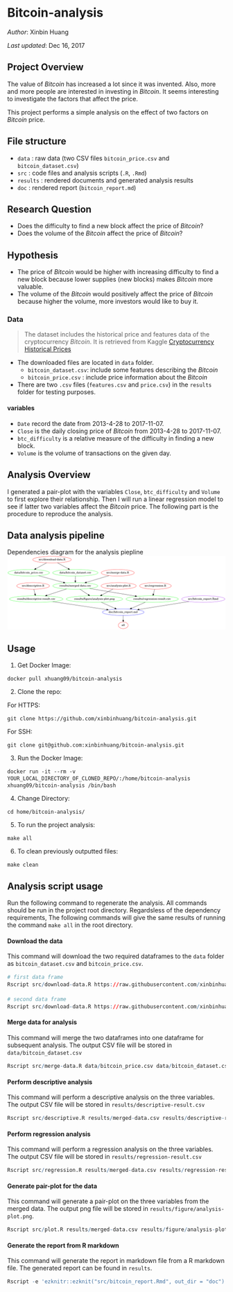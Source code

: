 # Bitcoin-analysis

_Author_: Xinbin Huang

_Last updated_: Dec 16, 2017

## Project Overview

The value of _Bitcoin_ has increased a lot since it was invented. Also, more and more people are interested in investing in _Bitcoin_. It seems interesting to investigate the factors that affect the price.

This project performs a simple analysis on the effect of two factors on _Bitcoin_ price.

## File structure

- `data` : raw data (two CSV files `bitcoin_price.csv` and `bitcoin_dataset.csv`)
- `src` : code files and analysis scripts (`.R`, `.Rmd`)
- `results` : rendered documents and generated analysis results
- `doc` : rendered report (`bitcoin_report.md`)

## Research Question

 - Does the difficulty to find a new block affect the price of _Bitcoin_?
 - Does the volume of the _Bitcoin_ affect the price of _Bitcoin_?

## Hypothesis

- The price of _Bitcoin_ would be higher with increasing difficulty to find a new block because lower supplies (new blocks) makes _Bitcoin_ more valuable.
- The volume of the _Bitcoin_ would positively affect the price of _Bitcoin_ because higher the volume, more investors would like to buy it.

### Data

> The dataset includes the historical price and features data of the cryptocurrency _Bitcoin_. It is retrieved from Kaggle [Cryptocurrency Historical Prices](https://www.kaggle.com/sudalairajkumar/cryptocurrencypricehistory)

- The downloaded files are located in `data` folder.
  - `bitcoin_dataset.csv`: include some features describing the _Bitcoin_
  - `bitcoin_price.csv` : include price information about the _Bitcoin_
- There are two `.csv` files (`features.csv` and `price.csv`) in the `results` folder for testing purposes.

#### variables
- `Date` record the date from 2013-4-28 to 2017-11-07.
- `Close` is the daily closing price of _Bitcoin_ from 2013-4-28 to 2017-11-07.
- `btc_difficulty` is a relative measure of the difficulty in finding a new block.
- `Volume` is the volume of transactions on the given day.

## Analysis Overview

I generated a pair-plot with the variables `Close`, `btc_difficulty` and `Volume` to first explore their relationship. Then I will run a linear regression model to see if latter two variables affect the _Bitcoin_ price. The following part is the procedure to reproduce the analysis.

## Data analysis pipeline

Dependencies diagram for the analysis piepline
![](Makefile.png)

## Usage

1. Get Docker Image:
```
docker pull xhuang09/bitcoin-analysis
```

2. Clone the repo:

For HTTPS:
```
git clone https://github.com/xinbinhuang/bitcoin-analysis.git
```

For SSH:
```
git clone git@github.com:xinbinhuang/bitcoin-analysis.git
```

3. Run the Docker Image:
```
docker run -it --rm -v YOUR_LOCAL_DIRECTORY_OF_CLONED_REPO/:/home/bitcoin-analysis xhuang09/bitcoin-analysis /bin/bash
```

4. Change Directory:
```
cd home/bitcoin-analysis/
```

5. To run the project analysis:    
```
make all

```

6. To clean previously outputted files:
```
make clean
```

## Analysis script usage

Run the following command to regenerate the analysis. All commands should be run in the project root directory. Regardsless of the dependency requirements, The following commands will give the same results of running the command `make all` in the root directory.


#### Download the data
This command will download the two required dataframes to the `data` folder as `bitcoin_dataset.csv` and `bitcoin_price.csv`.
```r
# first data frame
Rscript src/download-data.R https://raw.githubusercontent.com/xinbinhuang/data-bitcoin/master/bitcoin_dataset.csv data/bitcoin_dataset.csv

# second data frame
Rscript src/download-data.R https://raw.githubusercontent.com/xinbinhuang/data-bitcoin/master/bitcoin_price.csv data/bitcoin_price.csv
```

#### Merge data for analysis
This command will merge the two dataframes into one dataframe for subsequent analysis. The output CSV file will be stored in `data/bitcoin_dataset.csv`

```r
Rscript src/merge-data.R data/bitcoin_price.csv data/bitcoin_dataset.csv results/merged-data.csv
```
#### Perform descriptive analysis
This command will perform a descriptive analysis on the three variables. The output CSV file will be stored in `results/descriptive-result.csv`

```r
Rscript src/descriptive.R results/merged-data.csv results/descriptive-result.csv
```

#### Perform regression analysis
This command will perform a regression analysis on the three variables. The output CSV file will be stored in `results/regression-result.csv`

```r
Rscript src/regression.R results/merged-data.csv results/regression-result.csv
```

#### Generate pair-plot for the data
This command will generate a pair-plot on the three variables from the merged data. The output png file will be stored in `results/figure/analysis-plot.png`.

```r
Rscript src/plot.R results/merged-data.csv results/figure/analysis-plot.png
```

#### Generate the report from R markdown
This command will generate the report in markdown file from a R markdown file.
The generated report can be found in `results`.

```r
Rscript -e 'ezknitr::ezknit("src/bitcoin_report.Rmd", out_dir = "doc")'
```

